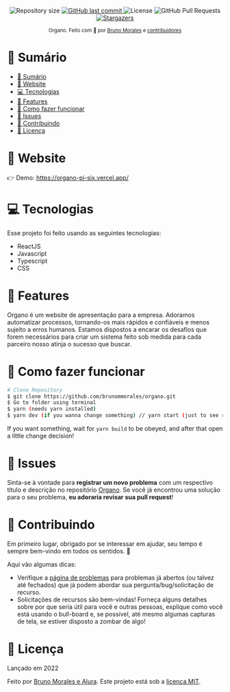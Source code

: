 <!-- <p align="center">
   <img src="https://raw.githubusercontent.com/brunommorales/organo/main/public/Logo.png" width="500"/>
</p> -->

<p align="center">
  <img alt="Repository size" src="https://img.shields.io/github/repo-size/brunommorales/organo?color=5965e0">

  <a href="https://github.com/brunommorales/organo/commits/master">
    <img alt="GitHub last commit" src="https://img.shields.io/github/last-commit/brunommorales/zorgen?color=5965e0">
  </a>
  <img alt="License" src="https://img.shields.io/badge/license-MIT-5965e0">
  <img alt="GitHub Pull Requests" src="https://img.shields.io/github/issues-pr/brunommorales/organo?color=5965e0" />
  <a href="https://github.com/brunommorales/organo/stargazers">
    <img alt="Stargazers" src="https://img.shields.io/github/stars/brunommorales/organo?color=5965e0&logo=github">
  </a>
</p>

<div align="center">
  <sub>Organo. Feito com 💜 por
    <a href="https://github.com/brunommorales">Bruno Morales</a> e
    <a href="https://github.com/brunommorales/organo/graphs/contributors">
      contribuidores
    </a>
  </sub>
</div>

# 📌 Sumário

- [📌 Sumário](#-sumário)
- [👀 Website](#-website)
- [💻 Tecnologias](#-tecnologias)
- [🚀 Features](#-features)
- [🚧 Como fazer funcionar](#-como-fazer-funcionar)
- [🐛 Issues](#-issues)
- [🎉 Contribuindo](#-contribuindo)
- [📕 Licença](#-licença)

# 👀 Website

👉  Demo: https://organo-pi-six.vercel.app/

# 💻 Tecnologias

Esse projeto foi feito usando as seguintes tecnologias:

* ReactJS
* Javascript
* Typescript
* CSS

# 🚀 Features

Organo é um website de apresentação para a empresa. Adoramos automatizar processos, tornando-os mais rápidos e confiáveis e menos sujeito a erros humanos. Estamos dispostos a encarar os desafios que forem necessários para criar um sistema feito sob medida para cada parceiro nosso atinja o sucesso que buscar.

# 🚧 Como fazer funcionar

```bash
# Clone Repository
$ git clone https://github.com/brunommorales/organo.git
$ Go to folder using terminal
$ yarn (needs yarn installed)
$ yarn dev (if you wanna change something) // yarn start (just to see running)
```

If you want something, wait for `yarn build` to be obeyed, and after that open a little change decision!

# 🐛 Issues

Sinta-se à vontade para **registrar um novo problema** com um respectivo título e descrição no repositório [Organo](https://github.com/brunommorales/organo/issues). Se você já encontrou uma solução para o seu problema, **eu adoraria revisar sua pull request**!

# 🎉 Contribuindo

Em primeiro lugar, obrigado por se interessar em ajudar, seu tempo é sempre bem-vindo em todos os sentidos. :100:

Aqui vão algumas dicas:

* Verifique a [página de problemas](https://github.com/brunommorales/organo/issues) para problemas já abertos (ou talvez até fechados) que já podem abordar sua pergunta/bug/solicitação de recurso.
* Solicitações de recursos são bem-vindas! Forneça alguns detalhes sobre por que seria útil para você e outras pessoas, explique como você está usando o bull-board e, se possível, até mesmo algumas capturas de tela, se estiver disposto a zombar de algo!

# 📕 Licença

Lançado em 2022

Feito por [Bruno Morales e Alura](https://github.com/brunommorales).
Este projeto está sob a [licença MIT](./LICENSE).
